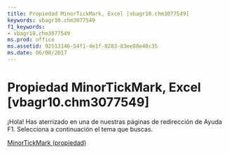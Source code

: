 ```yaml
---
title: Propiedad MinorTickMark, Excel [vbagr10.chm3077549]
keywords: vbagr10.chm3077549
f1_keywords:
- vbagr10.chm3077549
ms.prod: office
ms.assetid: 92513146-54f1-4e1f-8283-83ee88e48c35
ms.date: 06/08/2017
---
```





# Propiedad MinorTickMark, Excel [vbagr10.chm3077549]

¡Hola! Has aterrizado en una de nuestras páginas de redirección de Ayuda F1. Selecciona a continuación el tema que buscas.


 [MinorTickMark (propiedad)](http://msdn.microsoft.com/library/minortickmark-property%28Office.15%29.aspx)


